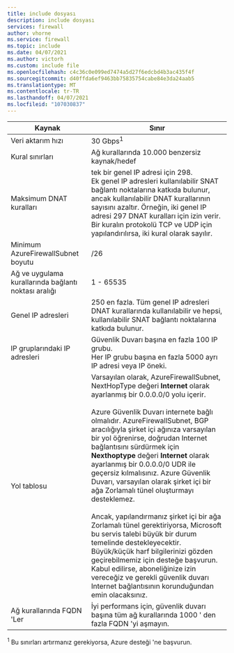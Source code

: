 ```yaml
---
title: include dosyası
description: include dosyası
services: firewall
author: vhorne
ms.service: firewall
ms.topic: include
ms.date: 04/07/2021
ms.author: victorh
ms.custom: include file
ms.openlocfilehash: c4c36c0e099ed7474a5d27f6edcbd4b3ac435f4f
ms.sourcegitcommit: d40ffda6ef9463bb75835754cabe84e3da24aab5
ms.translationtype: MT
ms.contentlocale: tr-TR
ms.lasthandoff: 04/07/2021
ms.locfileid: "107030837"
---
```

| Kaynak | Sınır |
| --- | --- |
| Veri aktarım hızı |30 Gbps<sup>1</sup> |
|Kural sınırları|Ağ kurallarında 10.000 benzersiz kaynak/hedef|
|Maksimum DNAT kuralları|tek bir genel IP adresi için 298.<br>Ek genel IP adresleri kullanılabilir SNAT bağlantı noktalarına katkıda bulunur, ancak kullanılabilir DNAT kurallarının sayısını azaltır. Örneğin, iki genel IP adresi 297 DNAT kuralları için izin verir. Bir kuralın protokolü TCP ve UDP için yapılandırılırsa, iki kural olarak sayılır.|
|Minimum AzureFirewallSubnet boyutu |/26|
|Ağ ve uygulama kurallarında bağlantı noktası aralığı|1 - 65535|
|Genel IP adresleri|250 en fazla. Tüm genel IP adresleri DNAT kurallarında kullanılabilir ve hepsi, kullanılabilir SNAT bağlantı noktalarına katkıda bulunur.|
|IP gruplarındaki IP adresleri|Güvenlik Duvarı başına en fazla 100 IP grubu.<br>Her IP grubu başına en fazla 5000 ayrı IP adresi veya IP öneki.
|Yol tablosu|Varsayılan olarak, AzureFirewallSubnet, NextHopType değeri **Internet** olarak ayarlanmış bir 0.0.0.0/0 yolu içerir.<br><br>Azure Güvenlik Duvarı internete bağlı olmalıdır. AzureFirewallSubnet, BGP aracılığıyla şirket içi ağınıza varsayılan bir yol öğrenirse, doğrudan Internet bağlantısını sürdürmek için **Nexthoptype** değeri **Internet** olarak ayarlanmış bir 0.0.0.0/0 UDR ile geçersiz kılmalısınız. Azure Güvenlik Duvarı, varsayılan olarak şirket içi bir ağa Zorlamalı tünel oluşturmayı desteklemez.<br><br>Ancak, yapılandırmanız şirket içi bir ağa Zorlamalı tünel gerektiriyorsa, Microsoft bu servis talebi büyük bir durum temelinde destekleyecektir. Büyük/küçük harf bilgilerinizi gözden geçirebilmemiz için desteğe başvurun. Kabul edilirse, aboneliğinize izin vereceğiz ve gerekli güvenlik duvarı Internet bağlantısının korunduğundan emin olacaksınız.|
|Ağ kurallarında FQDN 'Ler|İyi performans için, güvenlik duvarı başına tüm ağ kurallarında 1000 ' den fazla FQDN 'yi aşmayın.|

<sup>1</sup> Bu sınırları artırmanız gerekiyorsa, Azure desteği 'ne başvurun.
